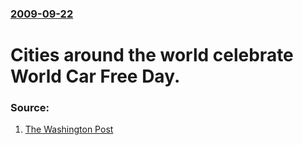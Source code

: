 ### [2009-09-22](/news/2009/09/22/index.md)

#  Cities around the world celebrate World Car Free Day. 




### Source:

1. [The Washington Post](http://www.washingtonpost.com/wp-dyn/content/article/2009/09/22/AR2009092203532.html)
